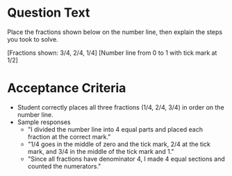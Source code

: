 # Question Text
Place the fractions shown below on the number line, then explain the steps you took to solve.

[Fractions shown: 3/4, 2/4, 1/4]
[Number line from 0 to 1 with tick mark at 1/2]

# Acceptance Criteria

- Student correctly places all three fractions (1/4, 2/4, 3/4) in order on the number line.
- Sample responses
  - "I divided the number line into 4 equal parts and placed each fraction at the correct mark."
  - "1/4 goes in the middle of zero and the tick mark, 2/4 at the tick mark, and 3/4 in the middle of the tick mark and 1."
  - "Since all fractions have denominator 4, I made 4 equal sections and counted the numerators."
